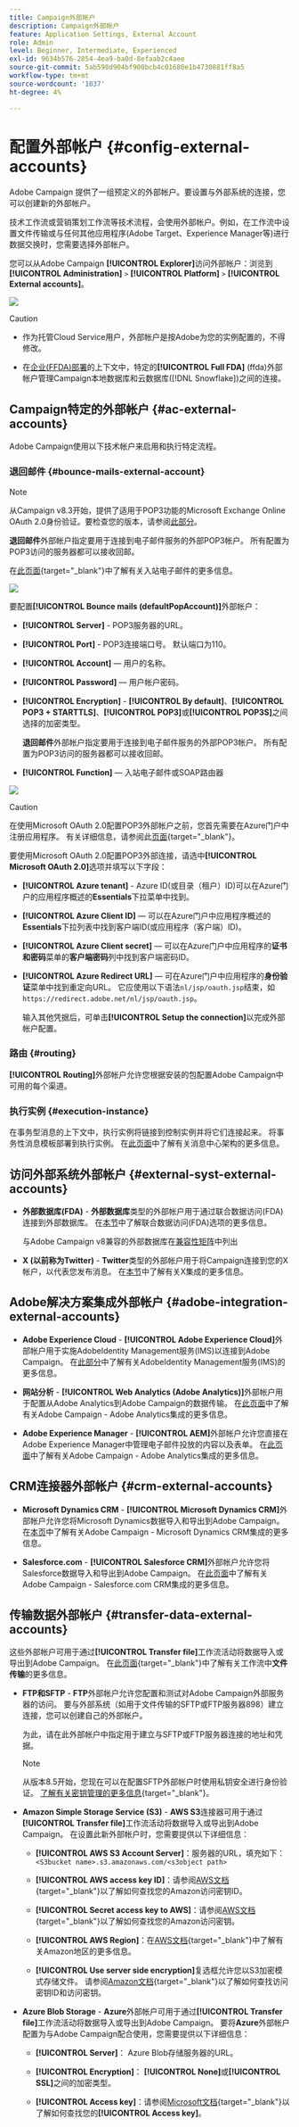 ```yaml
---
title: Campaign外部帐户
description: Campaign外部帐户
feature: Application Settings, External Account
role: Admin
level: Beginner, Intermediate, Experienced
exl-id: 9634b576-2854-4ea9-ba0d-8efaab2c4aee
source-git-commit: 5ab598d904bf900bcb4c01680e1b4730881ff8a5
workflow-type: tm+mt
source-wordcount: '1037'
ht-degree: 4%

---
```



# 配置外部帐户 {#config-external-accounts}

Adobe Campaign 提供了一组预定义的外部帐户。要设置与外部系统的连接，您可以创建新的外部帐户。

技术工作流或营销策划工作流等技术流程，会使用外部帐户。例如，在工作流中设置文件传输或与任何其他应用程序(Adobe Target、Experience Manager等)进行数据交换时，您需要选择外部帐户。

您可以从Adobe Campaign **[!UICONTROL Explorer]**&#x200B;访问外部帐户：浏览到&#x200B;**[!UICONTROL Administration]** `>` **[!UICONTROL Platform]** `>` **[!UICONTROL External accounts]**。

![](assets/external-accounts.png)


>[!CAUTION]
>
>* 作为托管Cloud Service用户，外部帐户是按Adobe为您的实例配置的，不得修改。
>
>* 在[企业(FFDA)部署](../architecture/enterprise-deployment.md)的上下文中，特定的&#x200B;**[!UICONTROL Full FDA]** (ffda)外部帐户管理Campaign本地数据库和云数据库([!DNL Snowflake])之间的连接。
>

## Campaign特定的外部帐户 {#ac-external-accounts}

Adobe Campaign使用以下技术帐户来启用和执行特定流程。

### 退回邮件 {#bounce-mails-external-account}

>[!NOTE]
>
>从Campaign v8.3开始，提供了适用于POP3功能的Microsoft Exchange Online OAuth 2.0身份验证。要检查您的版本，请参阅[此部分](../start/compatibility-matrix.md#how-to-check-your-campaign-version-and-buildversion)。
>

**退回邮件**&#x200B;外部帐户指定要用于连接到电子邮件服务的外部POP3帐户。 所有配置为POP3访问的服务器都可以接收回邮。

在[此页面](https://experienceleague.adobe.com/docs/campaign/automation/workflows/wf-activities/event-activities/inbound-emails.html){target="_blank"}中了解有关入站电子邮件的更多信息。

![](assets/bounce_external_1.png)

要配置&#x200B;**[!UICONTROL Bounce mails (defaultPopAccount)]**&#x200B;外部帐户：

* **[!UICONTROL Server]** - POP3服务器的URL。

* **[!UICONTROL Port]** - POP3连接端口号。 默认端口为110。

* **[!UICONTROL Account]** — 用户的名称。

* **[!UICONTROL Password]** — 用户帐户密码。

* **[!UICONTROL Encryption]** - **[!UICONTROL By default]**、**[!UICONTROL POP3 + STARTTLS]**、**[!UICONTROL POP3]**&#x200B;或&#x200B;**[!UICONTROL POP3S]**&#x200B;之间选择的加密类型。

  **退回邮件**&#x200B;外部帐户指定要用于连接到电子邮件服务的外部POP3帐户。 所有配置为POP3访问的服务器都可以接收回邮。

* **[!UICONTROL Function]** — 入站电子邮件或SOAP路由器

![](assets/bounce_external_2.png)

>[!CAUTION]
>
>在使用Microsoft OAuth 2.0配置POP3外部帐户之前，您首先需要在Azure门户中注册应用程序。 有关详细信息，请参阅此[页面](https://docs.microsoft.com/en-us/azure/active-directory/develop/quickstart-register-app){target="_blank"}。
>

要使用Microsoft OAuth 2.0配置POP3外部连接，请选中&#x200B;**[!UICONTROL Microsoft OAuth 2.0]**&#x200B;选项并填写以下字段：

* **[!UICONTROL Azure tenant]** - Azure ID(或目录（租户）ID)可以在Azure门户的应用程序概述的&#x200B;**Essentials**&#x200B;下拉菜单中找到。

* **[!UICONTROL Azure Client ID]** — 可以在Azure门户中应用程序概述的&#x200B;**Essentials**&#x200B;下拉列表中找到客户端ID(或应用程序（客户端）ID)。

* **[!UICONTROL Azure Client secret]** — 可以在Azure门户中应用程序的&#x200B;**证书和密码**&#x200B;菜单的&#x200B;**客户端密码**&#x200B;列中找到客户端密码ID。

* **[!UICONTROL Azure Redirect URL]** — 可在Azure门户中应用程序的&#x200B;**身份验证**&#x200B;菜单中找到重定向URL。 它应使用以下语法`nl/jsp/oauth.jsp`结束，如`https://redirect.adobe.net/nl/jsp/oauth.jsp`。

  输入其他凭据后，可单击&#x200B;**[!UICONTROL Setup the connection]**&#x200B;以完成外部帐户配置。

### 路由 {#routing}

**[!UICONTROL Routing]**&#x200B;外部帐户允许您根据安装的包配置Adobe Campaign中可用的每个渠道。

### 执行实例 {#execution-instance}

在事务型消息的上下文中，执行实例将链接到控制实例并将它们连接起来。 将事务性消息模板部署到执行实例。 在[此页面](../architecture/architecture.md#transac-msg-archi)中了解有关消息中心架构的更多信息。

## 访问外部系统外部帐户 {#external-syst-external-accounts}

* **外部数据库(FDA)** - **外部数据库**&#x200B;类型的外部帐户用于通过联合数据访问(FDA)连接到外部数据库。 在[本节](../connect/fda.md)中了解联合数据访问(FDA)选项的更多信息。

  与Adobe Campaign v8兼容的外部数据库在[兼容性矩阵](../start/compatibility-matrix.md)中列出

* **X (以前称为Twitter)** - **Twitter**&#x200B;类型的外部帐户用于将Campaign连接到您的X帐户，以代表您发布消息。 在[本节](../connect/ac-tw.md)中了解有关X集成的更多信息。

## Adobe解决方案集成外部帐户 {#adobe-integration-external-accounts}

* **Adobe Experience Cloud** - **[!UICONTROL Adobe Experience Cloud]**&#x200B;外部帐户用于实施AdobeIdentity Management服务(IMS)以连接到Adobe Campaign。 在[此部分](../start/connect.md#logon-to-ac)中了解有关AdobeIdentity Management服务(IMS)的更多信息。

* **网站分析** - **[!UICONTROL Web Analytics (Adobe Analytics)]**&#x200B;外部帐户用于配置从Adobe Analytics到Adobe Campaign的数据传输。 在[此页面](../connect/ac-aa.md)中了解有关Adobe Campaign - Adobe Analytics集成的更多信息。

* **Adobe Experience Manager** - **[!UICONTROL AEM]**&#x200B;外部帐户允许您直接在Adobe Experience Manager中管理电子邮件投放的内容以及表单。 在[此页面](../connect/ac-aem.md)中了解有关Adobe Campaign - Adobe Analytics集成的更多信息。


## CRM连接器外部帐户 {#crm-external-accounts}

* **Microsoft Dynamics CRM** - **[!UICONTROL Microsoft Dynamics CRM]**&#x200B;外部帐户允许您将Microsoft Dynamics数据导入和导出到Adobe Campaign。 在[本页](../connect/ac-ms-dyn.md)中了解有关Adobe Campaign - Microsoft Dynamics CRM集成的更多信息。

* **Salesforce.com** - **[!UICONTROL Salesforce CRM]**&#x200B;外部帐户允许您将Salesforce数据导入和导出到Adobe Campaign。 在[此页面](../connect/ac-sfdc.md)中了解有关Adobe Campaign - Salesforce.com CRM集成的更多信息。

## 传输数据外部帐户 {#transfer-data-external-accounts}

这些外部帐户可用于通过&#x200B;**[!UICONTROL Transfer file]**&#x200B;工作流活动将数据导入或导出到Adobe Campaign。 在[此页面](https://experienceleague.adobe.com/docs/campaign/automation/workflows/wf-activities/event-activities/file-transfer.html){target="_blank"}中了解有关工作流中&#x200B;**文件传输**&#x200B;的更多信息。

* **FTP和SFTP** - **FTP**&#x200B;外部帐户允许您配置和测试对Adobe Campaign外部服务器的访问。 要与外部系统（如用于文件传输的SFTP或FTP服务器898）建立连接，您可以创建自己的外部帐户。

  为此，请在此外部帐户中指定用于建立与SFTP或FTP服务器连接的地址和凭据。

  >[!NOTE]
  >
  >从版本8.5开始，您现在可以在配置SFTP外部帐户时使用私钥安全进行身份验证。 [了解有关密钥管理的更多信息](https://experienceleague.adobe.com/docs/control-panel/using/sftp-management/key-management.html){target="_blank"}。

* **Amazon Simple Storage Service (S3)** - **AWS S3**&#x200B;连接器可用于通过&#x200B;**[!UICONTROL Transfer file]**&#x200B;工作流活动将数据导入或导出到Adobe Campaign。 在设置此新外部帐户时，您需要提供以下详细信息：

   * **[!UICONTROL AWS S3 Account Server]**：服务器的URL，填充如下：   `<S3bucket name>.s3.amazonaws.com/<s3object path>`

   * **[!UICONTROL AWS access key ID]**：请参阅[AWS文档](https://docs.aws.amazon.com/general/latest/gr/aws-sec-cred-types.html#access-keys-and-secret-access-keys){target="_blank"}以了解如何查找您的Amazon访问密钥ID。

   * **[!UICONTROL Secret access key to AWS]**：请参阅[AWS文档](https://aws.amazon.com/fr/blogs/security/wheres-my-secret-access-key/){target="_blank"}以了解如何查找您的Amazon访问密钥。

   * **[!UICONTROL AWS Region]**：在[AWS文档](https://aws.amazon.com/about-aws/global-infrastructure/regions_az/){target="_blank"}中了解有关Amazon地区的更多信息。

   * **[!UICONTROL Use server side encryption]**&#x200B;复选框允许您以S3加密模式存储文件。 请参阅[Amazon文档](https://docs.aws.amazon.com/general/latest/gr/aws-sec-cred-types.html#access-keys-and-secret-access-keys){target="_blank"}以了解如何查找访问密钥ID和访问密钥。

* **Azure Blob Storage** - **Azure**&#x200B;外部帐户可用于通过&#x200B;**[!UICONTROL Transfer file]**&#x200B;工作流活动将数据导入或导出到Adobe Campaign。 要将&#x200B;**Azure**&#x200B;外部帐户配置为与Adobe Campaign配合使用，您需要提供以下详细信息：

   * **[!UICONTROL Server]**： Azure Blob存储服务器的URL。

   * **[!UICONTROL Encryption]**： **[!UICONTROL None]**&#x200B;或&#x200B;**[!UICONTROL SSL]**&#x200B;之间的加密类型。

   * **[!UICONTROL Access key]**：请参阅[Microsoft文档](https://docs.microsoft.com/en-us/azure/storage/common/storage-account-keys-manage?tabs=azure-portal){target="_blank"}以了解如何查找您的&#x200B;**[!UICONTROL Access key]**。
